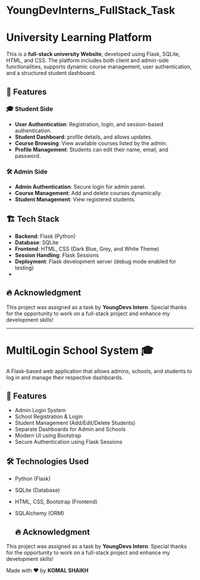 # YoungDevInterns_FullStack_Task
# University Learning Platform

This is a **full-stack university Website**, developed using Flask, SQLite, HTML, and CSS. The platform includes both client and admin-side functionalities, supports dynamic course management, user authentication, and a structured student dashboard.

## 🚀 Features

### 🎓 Student Side
- **User Authentication**: Registration, login, and session-based authentication.
- **Student Dashboard**: profile details, and allows updates.
- **Course Browsing**: View available courses listed by the admin.
- **Profile Management**: Students can edit their name, email, and password.

### 🛠️ Admin Side
- **Admin Authentication**: Secure login for admin panel.
- **Course Management**: Add and delete courses dynamically.
- **Student Management**: View registered students.

## 🏗️ Tech Stack
- **Backend**: Flask (Python)
- **Database**: SQLite
- **Frontend**: HTML, CSS (Dark Blue, Grey, and White Theme)
- **Session Handling**: Flask Sessions
- **Deployment**: Flask development server (debug mode enabled for testing)
- 
## 🔥 Acknowledgment
This project was assigned as a task by **YoungDevs Intern**. Special thanks for the opportunity to work on a full-stack project and enhance my development skills!

---

# MultiLogin School System 🎓

A Flask-based web application that allows admins, schools, and students to log in and manage their respective dashboards.

## 🚀 Features
- Admin Login System
- School Registration & Login
- Student Management (Add/Edit/Delete Students)
- Separate Dashboards for Admin and Schools
- Modern UI using Bootstrap
- Secure Authentication using Flask Sessions

## 🛠 Technologies Used
- Python (Flask)
- SQLite (Database)
- HTML, CSS, Bootstrap (Frontend)
- SQLAlchemy (ORM)

  ## 🔥 Acknowledgment
This project was assigned as a task by **YoungDevs Intern**. Special thanks for the opportunity to work on a full-stack project and enhance my development skills!

Made with ❤️ by **KOMAL SHAIKH**


